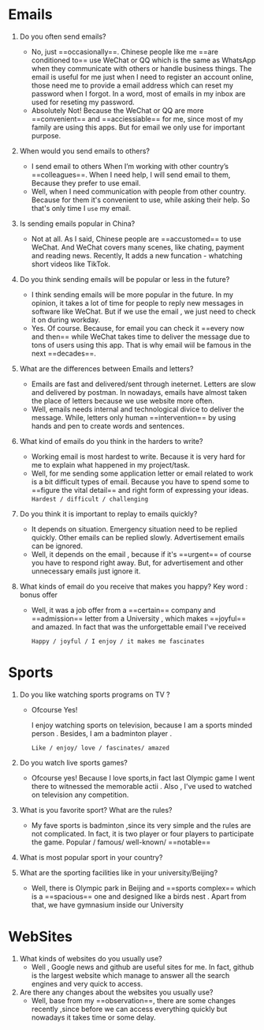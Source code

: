 # Emails

1. Do you often send emails?

   - No, just ==occasionally==. Chinese people like me ==are conditioned to== use WeChat or QQ which is the same as WhatsApp when they communicate with others or handle business things. The email is useful for me just when I need to register an account online, those need me to provide a email address which can reset my password when I forgot. In a word, most of emails in my inbox are used for reseting my password.
   - Absolutely Not! Because the WeChat or QQ are more ==convenient== and ==acciessiable== for me, since most of my family are using this apps. But for email we only use for important purpose.

   

2. When would you send emails to others?

   - I send email to others When I’m working with other country’s ==colleagues==. When I need help, I will send email to them, Because they prefer to use email.
   - Well, when I need communication with people from other country. Because for them it's convenient to use, while asking their help. So that's only time I `use` my email.

3. Is sending emails popular in China?

   - Not at all. As I said, Chinese people are ==accustomed== to use WeChat. And WeChat covers many scenes, like chating, payment and reading news. Recently, It adds a new funcation - whatching short videos like TikTok.

4. Do you think sending emails will be popular or less in the future?

   - I think sending emails will be more popular in the future. In my opinion, it takes a lot of time for people to reply new messages in software like WeChat. But if we use the email , we just need to check it on during workday. 
   - Yes. Of course. Because, for email you can check it ==every now and then== while WeChat takes time to deliver the message due to tons of users using this app. That is why email wiil be famous in the next ==decades==.

5. What are the differences between Emails and letters?

   - Emails are fast and delivered/sent through ineternet. Letters are slow and delivered by postman. In nowadays, emails have almost taken the place of letters because we use website more often. 
   - Well, emails needs internal and technological divice to deliver the message. While, letters only human ==intervention== by using hands and pen to create words and sentences.

6. What kind of emails do you think in the harders to write?

   - Working email is most hardest to write. Because it is very hard for me to explain what happened in my project/task.
   - Well, for me sending some application letter or email related to work is a bit difficult types of email. Because you have to spend some to ==figure the vital detail== and right form of expressing your ideas.
     `Hardest / difficult / challenging `

7. Do you think it is important to replay to emails quickly?

   - It depends on situation. Emergency situation need to be replied quickly. Other emails can be replied slowly. Advertisement emails can be ignored.
   - Well, it depends on the email , because if it's ==urgent== of course you have to respond right away. But, for advertisement and other unnecessary emails just ignore it.

8. What kinds of email do you receive that makes you happy?
   Key word : bonus offer

   - Well, it was a job offer from a ==certain== company and  ==admission== letter from a University , which makes ==joyful== and amazed. In fact that was the unforgettable email I've received

     `Happy / joyful / I enjoy / it makes me fascinates `



# Sports

1. Do you like watching sports programs on TV ?

   - Ofcourse Yes!

     I enjoy watching sports on television, because I am a sports minded person . Besides, I am a badminton player .

     `Like / enjoy/ love / fascinates/ amazed `

2. Do you watch live sports games?

   - Ofcourse yes!
     Because I love sports,in fact last Olympic game I went there to witnessed the memorable actii . Also , I've used to watched on television any competition.

3. What is you favorite sport? What are the rules?

   - My fave sports is badminton ,since its very simple and the rules are not complicated. In fact, it is two player or four players to  participate the game.
     Popular / famous/ well-known/ ==notable== 

4. What is most popular sport in your country?

5. What are the sporting facilities like in your university/Beijing?

   - Well, there is Olympic park in Beijing  and ==sports complex== which is a ==spacious== one and designed like a birds nest . Apart from that, we have gymnasium inside our University



# WebSites

1. What kinds of websites do you usually use?
   - Well , Google news and github are useful sites for me. In fact, github is the largest website  which manage to answer all the search engines and very quick to access.
2. Are there any changes about the websites you usually use?
   - Well, base from my ==observation==, there are some changes recently ,since before we can access everything quickly but nowadays it takes time or some delay. 